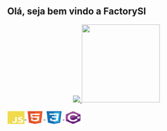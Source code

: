 ## Olá, seja bem vindo a FactorySI

<div align="center">
  <a href="https://github.com/FactorySI">
  <img height="180em" src="https://github-readme-stats.vercel.app/api?username=factorysi&show_icons=true&theme=dracula&include_all_commits=true&count_private=true"/>
  <img height="180em" width="180em" src="https://github-readme-stats.vercel.app/api/top-langs/?username=factorysi&layout=compact&langs_count=7&theme=dracula"/>
</div>

<div style="display: inline_block"><br>
  <img align="center" alt="FactorySI-Js" height="30" width="40" src="https://raw.githubusercontent.com/devicons/devicon/master/icons/javascript/javascript-plain.svg">
  <img align="center" alt="FactorySI-HTML" height="30" width="40" src="https://raw.githubusercontent.com/devicons/devicon/master/icons/html5/html5-original.svg">
  <img align="center" alt="FactorySI-CSS" height="30" width="40" src="https://raw.githubusercontent.com/devicons/devicon/master/icons/css3/css3-original.svg">
  <img align="center" alt="FactorySI-Csharp" height="30" width="40" src="https://raw.githubusercontent.com/devicons/devicon/master/icons/csharp/csharp-original.svg">
</div>
  
 ##
